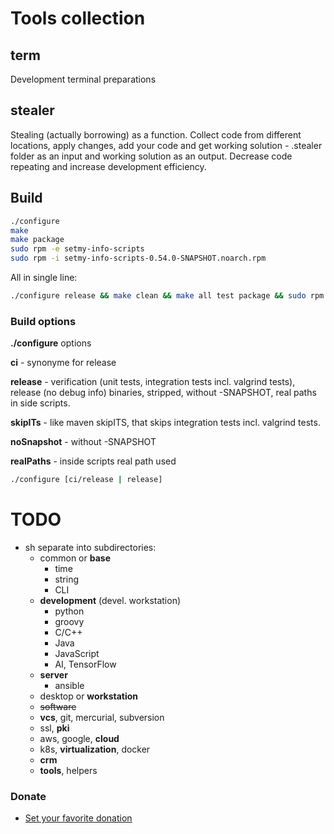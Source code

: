 
# Tools collection

## term

Development terminal preparations

## stealer

Stealing (actually borrowing) as a function. Collect code from different locations, apply changes, add your code and get
working solution - .stealer folder as an input and working solution as an output.
Decrease code repeating and increase development efficiency.

## Build

```sh
./configure
make
make package
sudo rpm -e setmy-info-scripts
sudo rpm -i setmy-info-scripts-0.54.0-SNAPSHOT.noarch.rpm
```

All in single line:

```sh
./configure release && make clean && make all test package && sudo rpm -e setmy-info-scripts && sudo rpm -i setmy-info-scripts-0.54.0.noarch.rpm
```

### Build options

**./configure** options

**ci** - synonyme for release

**release** -
    verification (unit tests, integration tests incl. valgrind tests), release (no debug info) binaries, stripped, without 
    -SNAPSHOT, real paths in side scripts.

**skipITs** - like maven skipITS, that skips integration tests incl. valgrind tests.

**noSnapshot** - without -SNAPSHOT

**realPaths** - inside scripts real path used

```sh
./configure [ci/release | release]
```

# TODO

* sh separate into subdirectories:
  * common or **base**
    * time
    * string
    * CLI
  * **development** (devel. workstation)
    * python
    * groovy
    * C/C++
    * Java
    * JavaScript
    * AI, TensorFlow
  * **server**
    * ansible
  * desktop or **workstation**
  * ~~software~~
  * **vcs**, git, mercurial, subversion
  * ssl, **pki**
  * aws, google, **cloud**
  * k8s, **virtualization**, docker
  * **crm**
  * **tools**, helpers

### Donate

* [Set your favorite donation](https://www.paypal.me/imretabur "Donate any amount")
